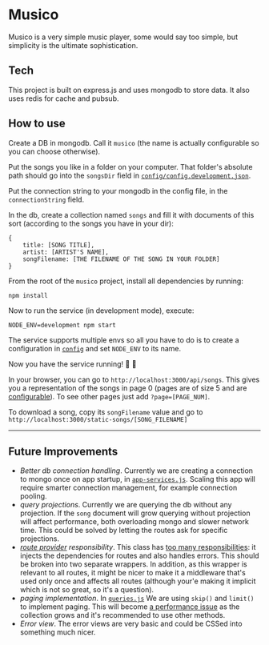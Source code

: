 # Musico
Musico is a very simple music player, some would say too simple, but simplicity is the ultimate sophistication. 

## Tech
This project is built on express.js and uses mongodb to store data.
It also uses redis for cache and pubsub. 

## How to use
Create a DB in mongodb. Call it `musico` (the name is actually configurable so you can choose otherwise). 

Put the songs you like in a folder on your computer. That folder's absolute path should go into the `songsDir` field in [`config/config.development.json`](https://github.com/njenia/musico/blob/master/config/config.development.json#L6).

Put the connection string to your mongodb in the config file, in the `connectionString` field. 

In the db, create a collection named `songs` and fill it with documents of this sort (according to the songs you have in your dir):
```
{ 
    title: [SONG TITLE],
    artist: [ARTIST'S NAME],
    songFilename: [THE FILENAME OF THE SONG IN YOUR FOLDER]
}
```

From the root of the `musico` project, install all dependencies by running:
```
npm install
```

Now to run the service (in development mode), execute:
```
NODE_ENV=development npm start
```
The service supports multiple envs so all you have to do is to create a configuration in [`config`](https://github.com/njenia/musico/tree/master/config) and set `NODE_ENV` to its name.

Now you have the service running! 🎉 🎊

In your browser, you can go to `http://localhost:3000/api/songs`. This gives you a representation of the songs in page 0 (pages are of size 5 and are [configurable](https://github.com/njenia/musico/blob/master/songs/queries.js#L3)). To see other pages just add `?page=[PAGE_NUM]`.

To download a song, copy its `songFilename` value and go to `http://localhost:3000/static-songs/[SONG_FILENAME]`
_____________

## Future Improvements
- _Better db connection handling_. Currently we are creating a connection to mongo once on app startup, in [`app-services.js`](https://github.com/njenia/musico/blob/master/app-services.js).
  Scaling this app will require smarter connection management, for example connection pooling.
- _query projections_. Currently we are querying the db without any projection. If the `song` document will grow querying without projection will affect performance, both overloading mongo and slower network time. This could be solved by letting the routes ask for specific projections.
- _[route provider](https://github.com/njenia/musico/blob/master/utils/route-provider.js) responsibility_. This class has [too many responsibilities](https://en.wikipedia.org/wiki/Single_responsibility_principle): it injects the dependencies for routes and also handles errors. This should be broken into two separate wrappers. In addition,  as this wrapper is relevant to all routes, it might be nicer to make it a middleware that's used only once and affects all routes (although your'e making it implicit which is not so great, so it's a question). 
- _paging implementation_. In [`queries.js`](https://github.com/njenia/musico/blob/master/songs/queries.js) We are using `skip()` and `limit()` to implement paging. This will become [a performance issue](https://docs.mongodb.com/manual/reference/method/cursor.skip/#using-range-queries) as the collection grows and it's recommended to use other methods. 
- _Error view_. The error views are very basic and could be CSSed into something much nicer.  
